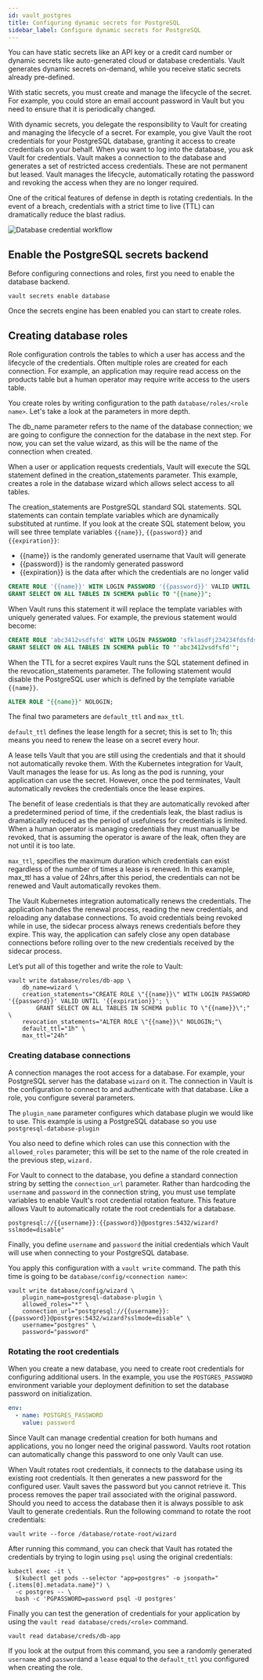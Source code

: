 ```yaml
---
id: vault_postgres
title: Configuring dynamic secrets for PostgreSQL
sidebar_label: Configure dynamic secrets for PostgreSQL
---
```


You can have static secrets like an API key or a credit card number or dynamic secrets like auto-generated cloud or database credentials. Vault generates dynamic secrets on-demand, while you receive static secrets already pre-defined.

With static secrets, you must create and manage the lifecycle of the secret. For example, you could store an email account password in Vault but you need to ensure that it is periodically changed.

With dynamic secrets, you delegate the responsibility to Vault for creating and managing the lifecycle of a secret. For example, you give Vault the root credentials for your PostgreSQL database, granting it access to create credentials on your behalf. When you want to log into the database, you ask Vault for credentials. Vault makes a connection to the database and generates a set of restricted access credentials. These are not permanent but leased. Vault manages the lifecycle, automatically rotating the password and revoking the access when they are no longer required.

One of the critical features of defense in depth is rotating credentials. In the event of a breach, credentials with a strict time to live (TTL) can dramatically reduce the blast radius.

![Database credential workflow](https://www.datocms-assets.com/2885/1576778435-vault-db.png)

## Enable the PostgreSQL secrets backend

Before configuring connections and roles, first you need to enable the database backend.

```shell
vault secrets enable database
```

Once the secrets engine has been enabled you can start to create roles.

## Creating database roles

Role configuration controls the tables to which a user has access and the lifecycle of the credentials. Often multiple roles are created for each connection. For example, an application may require read access on the products table but a human operator may require write access to the users table.

You create roles by writing configuration to the path `database/roles/<role name>`. Let's take a look at the parameters in more depth.

The db_name parameter refers to the name of the database connection; we are going to configure the connection for the database in the next step. For now, you can set the value wizard, as this will be the name of the connection when created.

When a user or application requests credentials, Vault will execute the SQL statement defined in the creation_statements parameter. This example, creates a role in the database wizard which allows select access to all tables.

The creation_statements are PostgreSQL standard SQL statements. SQL statements can contain template variables which are dynamically substituted at runtime. If you look at the create SQL statement below, you will see three template variables `{{name}}`, `{{password}}` and `{{expiration}}`:

- {{name}} is the randomly generated username that Vault will generate
- {{password}} is the randomly generated password
- {{expiration}} is the data after which the credentials are no longer valid

```sql
CREATE ROLE '{{name}}' WITH LOGIN PASSWORD '{{password}}' VALID UNTIL '{{expiration}}'; 
GRANT SELECT ON ALL TABLES IN SCHEMA public TO "{{name}}";
```

When Vault runs this statement it will replace the template variables with uniquely generated values. For example, the previous statement would become:

```sql
CREATE ROLE 'abc3412vsdfsfd' WITH LOGIN PASSWORD 'sfklasdfj234234fdsfdsd' VALID UNTIL '2019-12-31 23:59:59'; 
GRANT SELECT ON ALL TABLES IN SCHEMA public TO "'abc3412vsdfsfd'";
```

When the TTL for a secret expires Vault runs the SQL statement defined in the revocation_statements parameter. The following statement would disable the PostgreSQL user which is defined by the template variable `{{name}}`.

```sql
ALTER ROLE "{{name}}" NOLOGIN;
```

The final two parameters are `default_ttl` and `max_ttl`.

`default_ttl` defines the lease length for a secret; this is set to 1h; this means you need to renew the lease on a secret every hour.

A lease tells Vault that you are still using the credentials and that it should not automatically revoke them. With the Kubernetes integration for Vault, Vault manages the lease for us. As long as the pod is running, your application can use the secret. However, once the pod terminates, Vault automatically revokes the credentials once the lease expires.

The benefit of lease credentials is that they are automatically revoked after a predetermined period of time, if the credentials leak, the blast radius is dramatically reduced as the period of usefulness for credentials is limited. When a human operator is managing credentials they must manually be revoked, that is assuming the operator is aware of the leak, often they are not until it is too late.

`max_ttl`, specifies the maximum duration which credentials can exist regardless of the number of times a lease is renewed. In this example, max_ttl has a value of 24hrs,after this period, the credentials can not be renewed and Vault automatically revokes them.

The Vault Kubernetes integration automatically renews the credentials. The application handles the renewal process, reading the new credentials, and reloading any database connections. To avoid credentials being revoked while in use, the sidecar process always renews credentials before they expire. This way, the application can safely close any open database connections before rolling over to the new credentials received by the sidecar process.

Let’s put all of this together and write the role to Vault:

```shell
vault write database/roles/db-app \
    db_name=wizard \
    creation_statements="CREATE ROLE \"{{name}}\" WITH LOGIN PASSWORD '{{password}}' VALID UNTIL '{{expiration}}'; \
        GRANT SELECT ON ALL TABLES IN SCHEMA public TO \"{{name}}\";" \
    revocation_statements="ALTER ROLE \"{{name}}\" NOLOGIN;"\
    default_ttl="1h" \
    max_ttl="24h"
```

### Creating database connections

A connection manages the root access for a database. For example, your PostgreSQL server has the database `wizard` on it. The connection in Vault is the configuration to connect to and authenticate with that database. Like a role, you configure several parameters.

The `plugin_name` parameter configures which database plugin we would like to use. This example is using a PostgreSQL database so you use `postgresql-database-plugin`

You also need to define which roles can use this connection with the `allowed_roles` parameter; this will be set to the name of the role created in the previous step, `wizard.`

For Vault to connect to the database, you define a standard connection string by setting the `connection_url` parameter. Rather than hardcoding the `username` and `password` in the connection string, you must use template variables to enable Vault's root credential rotation feature. This feature allows Vault to automatically rotate the root credentials for a database.

```shell
postgresql://{{username}}:{{password}}@postgres:5432/wizard?sslmode=disable"
```

Finally, you define `username` and `password` the initial credentials which Vault will use when connecting to your PostgreSQL database.

You apply this configuration with a `vault write` command. The path this time is going to be `database/config/<connection name>`:

```shell
vault write database/config/wizard \
    plugin_name=postgresql-database-plugin \
    allowed_roles="*" \
    connection_url="postgresql://{{username}}:{{password}}@postgres:5432/wizard?sslmode=disable" \
    username="postgres" \
    password="password"
```

### Rotating the root credentials

When you create a new database, you need to create root credentials for configuring additional users. In the example, you use the `POSTGRES_PASSWORD` environment variable your deployment definition to set the database password on initialization.

```yaml
env:
  - name: POSTGRES_PASSWORD
    value: password
```

Since Vault can manage credential creation for both humans and applications, you no longer need the original password. Vaults root rotation can automatically change this password to one only Vault can use.

When Vault rotates root credentials, it connects to the database using its existing root credentials. It then generates a new password for the configured user. Vault saves the password but you cannot retrieve it. This process removes the paper trail associated with the original password. Should you need to access the database then it is always possible to ask Vault to generate credentials. Run the following command to rotate the root credentials:

```shell
vault write --force /database/rotate-root/wizard
```

After running this command, you can check that Vault has rotated the credentials by trying to login using `psql` using the original credentials:

```shell
kubectl exec -it \
  $(kubectl get pods --selector "app=postgres" -o jsonpath="{.items[0].metadata.name}") \
  -c postgres -- \
  bash -c 'PGPASSWORD=password psql -U postgres'
```

Finally you can test the generation of credentials for your application by using the `vault read database/creds/<role>` command. 

```shell
vault read database/creds/db-app
```

If you look at the output from this command, you see a randomly generated `username` and `password`and a `lease` equal to the `default_ttl` you configured when creating the role.
